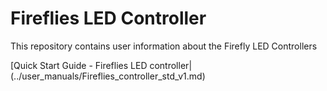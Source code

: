 # Fireflies LED Controller
This repository contains user information about the Firefly LED Controllers

[Quick Start Guide - Fireflies LED controller|(../user_manuals/Fireflies_controller_std_v1.md)
